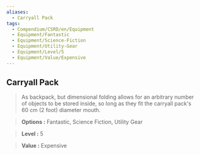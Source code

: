 ```yaml
---
aliases:
  - Carryall Pack
tags:
  - Compendium/CSRD/en/Equipment
  - Equipment/Fantastic
  - Equipment/Science-Fiction
  - Equipment/Utility-Gear
  - Equipment/Level/5
  - Equipment/Value/Expensive
---
```

  
    
## Carryall Pack    
    
>As backpack, but dimensional folding allows for an arbitrary number of objects to be stored inside, so long as they fit the carryall pack's 60 cm (2 foot) diameter mouth.    
> **Options :** Fantastic, Science Fiction, Utility Gear    
> **Level :** 5    
> **Value :** Expensive